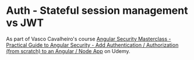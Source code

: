 # Auth - Stateful session management vs JWT

As part of Vasco Cavalheiro's course [Angular Security Masterclass - Practical Guide to Angular Security - Add Authentication / Authorization (from scratch) to an Angular / Node App](https://www.udemy.com/course/angular-security/) on Udemy. 

